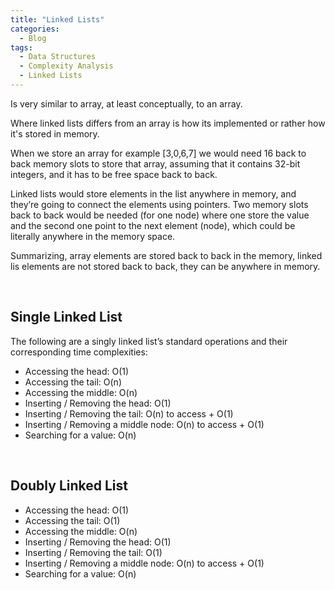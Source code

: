 ```yaml
---
title: "Linked Lists"
categories:
  - Blog
tags:
  - Data Structures
  - Complexity Analysis
  - Linked Lists
---
```


Is very similar to array, at least conceptually, to an array.

Where linked lists differs from an array is how its implemented or rather how it's stored in memory.

When we store an array for example [3,0,6,7] we would need 16 back to back memory slots to store that array, assuming that it contains 32-bit integers, and it has to be free space back to back.

Linked lists  would store elements in the list anywhere in memory, and they’re going to connect the elements using pointers. Two memory slots back to back would be needed (for one node) where one store the value and the second one point to the next element (node), which could be literally anywhere in the memory space.

Summarizing, array elements are stored back to back in the memory, linked lis elements are not stored back to back, they can be anywhere in memory.

<br>

## Single Linked List

The following are a singly linked list’s standard operations and their corresponding time complexities:

- Accessing the head: O(1)
- Accessing the tail: O(n)
- Accessing the middle: O(n)
- Inserting / Removing the head: O(1)
- Inserting / Removing the tail: O(n) to access + O(1)
- Inserting / Removing a middle node: O(n) to access + O(1)
- Searching for a value: O(n)

<br>

## Doubly Linked List

- Accessing the head: O(1)
- Accessing the tail: O(1)
- Accessing the middle: O(n)
- Inserting / Removing the head: O(1)
- Inserting / Removing the tail: O(1)
- Inserting / Removing a middle node: O(n) to access + O(1)
- Searching for a value: O(n)